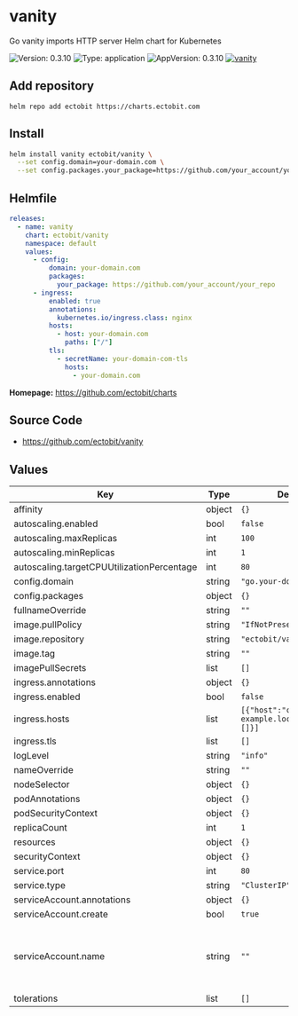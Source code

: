 # vanity

Go vanity imports HTTP server Helm chart for Kubernetes

![Version: 0.3.10](https://img.shields.io/badge/Version-0.3.10-informational?style=flat-square) ![Type: application](https://img.shields.io/badge/Type-application-informational?style=flat-square) ![AppVersion: 0.3.10](https://img.shields.io/badge/AppVersion-0.3.10-informational?style=flat-square) [![vanity](https://github.com/ectobit/charts/actions/workflows/vanity.yml/badge.svg)](https://github.com/ectobit/charts/actions/workflows/vanity.yml)

## Add repository

`helm repo add ectobit https://charts.ectobit.com`

## Install

```sh
helm install vanity ectobit/vanity \
  --set config.domain=your-domain.com \
  --set config.packages.your_package=https://github.com/your_account/your_repo
```

## Helmfile

```yaml
releases:
  - name: vanity
    chart: ectobit/vanity
    namespace: default
    values:
      - config:
          domain: your-domain.com
          packages:
            your_package: https://github.com/your_account/your_repo
      - ingress:
          enabled: true
          annotations:
            kubernetes.io/ingress.class: nginx
          hosts:
            - host: your-domain.com
              paths: ["/"]
          tls:
            - secretName: your-domain-com-tls
              hosts:
                - your-domain.com
```

**Homepage:** <https://github.com/ectobit/charts>

## Source Code

- <https://github.com/ectobit/vanity>

## Values

| Key                                        | Type   | Default                                       | Description                                                                    |
| ------------------------------------------ | ------ | --------------------------------------------- | ------------------------------------------------------------------------------ |
| affinity                                   | object | `{}`                                          |                                                                                |
| autoscaling.enabled                        | bool   | `false`                                       |                                                                                |
| autoscaling.maxReplicas                    | int    | `100`                                         |                                                                                |
| autoscaling.minReplicas                    | int    | `1`                                           |                                                                                |
| autoscaling.targetCPUUtilizationPercentage | int    | `80`                                          |                                                                                |
| config.domain                              | string | `"go.your-domain.com"`                        |                                                                                |
| config.packages                            | object | `{}`                                          |                                                                                |
| fullnameOverride                           | string | `""`                                          |                                                                                |
| image.pullPolicy                           | string | `"IfNotPresent"`                              |                                                                                |
| image.repository                           | string | `"ectobit/vanity"`                            |                                                                                |
| image.tag                                  | string | `""`                                          |                                                                                |
| imagePullSecrets                           | list   | `[]`                                          |                                                                                |
| ingress.annotations                        | object | `{}`                                          |                                                                                |
| ingress.enabled                            | bool   | `false`                                       |                                                                                |
| ingress.hosts                              | list   | `[{"host":"chart-example.local","paths":[]}]` | kubernetes.io/tls-acme: "true"                                                 |
| ingress.tls                                | list   | `[]`                                          |                                                                                |
| logLevel                                   | string | `"info"`                                      |                                                                                |
| nameOverride                               | string | `""`                                          |                                                                                |
| nodeSelector                               | object | `{}`                                          |                                                                                |
| podAnnotations                             | object | `{}`                                          |                                                                                |
| podSecurityContext                         | object | `{}`                                          |                                                                                |
| replicaCount                               | int    | `1`                                           |                                                                                |
| resources                                  | object | `{}`                                          |                                                                                |
| securityContext                            | object | `{}`                                          |                                                                                |
| service.port                               | int    | `80`                                          |                                                                                |
| service.type                               | string | `"ClusterIP"`                                 |                                                                                |
| serviceAccount.annotations                 | object | `{}`                                          |                                                                                |
| serviceAccount.create                      | bool   | `true`                                        |                                                                                |
| serviceAccount.name                        | string | `""`                                          | If not set and create is true, a name is generated using the fullname template |
| tolerations                                | list   | `[]`                                          |                                                                                |
